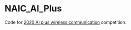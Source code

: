 # NAIC_AI_Plus
Code for [2020 AI plus wireless communication](https://www.datafountain.cn/competitions/455) competition.

